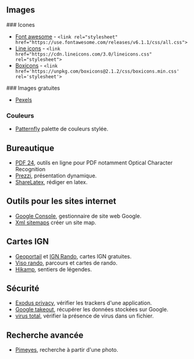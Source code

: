 ## Images

### Icones

* [Font awesome](https://fontawesome.com/) - `<link rel="stylesheet" href="https://use.fontawesome.com/releases/v6.1.1/css/all.css">`
* [Line icons](https://lineicons.com/icons/?type=free) - `<link href="https://cdn.lineicons.com/3.0/lineicons.css" rel="stylesheet">`
* [Boxicons](https://boxicons.com/) - `<link href='https://unpkg.com/boxicons@2.1.2/css/boxicons.min.css' rel='stylesheet'>`

### Images gratuites

* [Pexels](https://www.pexels.com/)

### Couleurs

* [Patternfly](https://www.patternfly.org/charts/colors-for-charts/) palette de couleurs stylée.
## Bureautique

* [PDF 24](https://tools.pdf24.org/fr/), outils en ligne pour PDF notamment Optical Character Recognition
* [Prezzi](https://prezi.com/fr/), présentation dynamique.
* [ShareLatex](https://fr.sharelatex.com), rédiger en latex.

## Outils pour les sites internet

* [Google Console](https://search.google.com/search-console), gestionnaire de site web Google.
* [Xml sitemaps](https://www.xml-sitemaps.com/) créer un site map. 

## Cartes IGN

* [Geoportail](https://www.geoportail.gouv.fr/carte) et [IGN Rando](https://ignrando.fr/fr/parcours), cartes IGN gratuites.
* [Viso rando](https://www.visorando.com/), parcours et cartes de rando.
* [Hikamp](http://www.hikamp.com/), sentiers de légendes.

## Sécurité

* [Exodus privacy](https://reports.exodus-privacy.eu.org/fr/), vérifier les trackers d'une application.
* [Google takeout](takeout.google.com/settings/takeout), récupérer les données stockées sur Google.
* [virus total](https://www.virustotal.com/), vérifier la présence de virus dans un fichier.

## Recherche avancée

* [Pimeyes](https://pimeyes.com/en), recherche à partir d'une photo.